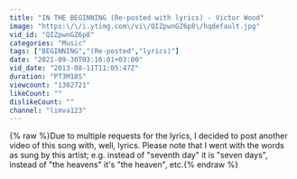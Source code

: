 ```yaml
---
title: "IN THE BEGINNING (Re-posted with lyrics) - Victor Wood"
image: "https:\/\/i.ytimg.com\/vi\/QIZpwnGZ6p8\/hqdefault.jpg"
vid_id: "QIZpwnGZ6p8"
categories: "Music"
tags: ["BEGINNING","(Re-posted","lyrics)"]
date: "2021-09-30T03:16:01+03:00"
vid_date: "2013-08-11T11:05:47Z"
duration: "PT3M18S"
viewcount: "1302721"
likeCount: ""
dislikeCount: ""
channel: "limva123"
---
```

{% raw %}Due to multiple requests for the lyrics, I decided to post another video of this song with, well, lyrics.  Please note that I went with the words as sung by this artist; e.g. instead of &quot;seventh day&quot; it is &quot;seven days&quot;, instead of &quot;the heavens&quot; it's &quot;the heaven&quot;, etc.{% endraw %}
